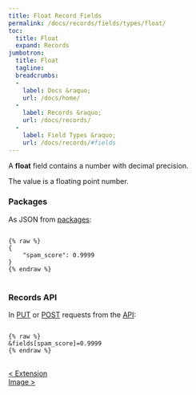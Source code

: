 ```yaml
---
title: Float Record Fields
permalink: /docs/records/fields/types/float/
toc:
  title: Float
  expand: Records
jumbotron:
  title: Float
  tagline: 
  breadcrumbs:
  -
    label: Docs &raquo;
    url: /docs/home/
  -
    label: Records &raquo;
    url: /docs/records/
  -
    label: Field Types &raquo;
    url: /docs/records/#fields
---
```


A **float** field contains a number with decimal precision.

The value is a floating point number.

### Packages

As JSON from [packages](/docs/packages/):

<pre>
<code class="language-json">
{% raw %}
{
	"spam_score": 0.9999
}
{% endraw %}
</code>
</pre>

### Records API

In [PUT](/docs/api/endpoints/records/#update) or [POST](/docs/api/endpoints/records/#create) requests from the [API](/docs/api/):

<pre>
<code class="language-text">
{% raw %}
&amp;fields[spam_score]=0.9999
{% endraw %}
</code>
</pre>

<div class="section-nav">
	<div class="left">
		<a href="/docs/records/fields/types/extension/" class="prev">&lt; Extension</a>
	</div>
	<div class="right align-right">
		<a href="/docs/records/fields/types/image/" class="next">Image &gt;</a>
	</div>
</div>
<div class="clear"></div>
